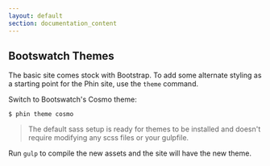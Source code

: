 ```yaml
---
layout: default
section: documentation_content
---
```


## Bootswatch Themes
The basic site comes stock with Bootstrap. To add some alternate styling as a starting point for the Phin site, use the `theme` command.

Switch to Bootswatch's Cosmo theme:
```
$ phin theme cosmo
```
> The default sass setup is ready for themes to be installed and doesn't require modifying any scss files or your gulpfile.

Run `gulp` to compile the new assets and the site will have the new theme.